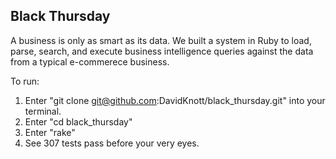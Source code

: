 ## Black Thursday

A business is only as smart as its data. We built a system in Ruby to load, parse, search, and execute business intelligence queries against the data from a typical e-commerece business.

To run:

1.  Enter "git clone git@github.com:DavidKnott/black_thursday.git" into your terminal.
2.  Enter "cd black_thursday"
3.  Enter "rake"
4.  See 307 tests pass before your very eyes.

